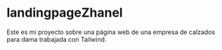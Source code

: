 # landingpageZhanel
Este es mi proyecto sobre una página web de una empresa de calzados para dama trabajada con Tailwind.
